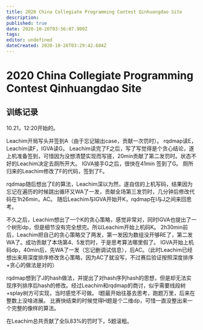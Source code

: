 ```yaml
---
title: 2020 China Collegiate Programming Contest Qinhuangdao Site
description: 
published: true
date: 2020-10-26T03:56:07.900Z
tags: 
editor: undefined
dateCreated: 2020-10-26T03:29:42.604Z
---
```


# 2020 China Collegiate Programming Contest Qinhuangdao Site
## 训练记录
10.21，12:20开始的。

Leachim开局写头并签到A（由于忘记输出case，贡献一次罚时）。
rqdmap读E，Leachim读F，IGVA读G。
Leachim读完了F之后，写了写觉得是个贪心结论，遂上机准备签到，可惜因为没想清楚实现而写搓，20min贡献了第二发罚时。状态不好的Leachim决定去厕所开大。
IGVA接手G之后，很快在41min 签到了G。
厕所归来的Leachim修改了F的代码，签到了F。

rqdmap随后想出了E的算法，Leachim深以为然，遂自信的上机写码，结果因为忘记在遍历的时候跳出循环又WA了一发，贡献全场第三发罚时，几分钟后修改代码在1h26min，AC。
随后Leachim与IGVA开始开K，rqdmap在I与J之间来回思考。

不久之后，Leachim想出了一个K的贪心策略，感觉非常对，同时IGVA也提出了一个树形dp，但是细节没有完全想完。所以Leachim开始上机码K。
2h30min前后，Leachim把自己的贪心策略交了两发，第一发因为数组没开够RE了，第二发WA了。成功贡献了本场第4、5发罚时，于是思考算法哪里假了。
IGVA开始上机码dp，40min后，先WA了一发（忘记删调试信息），后AC。（此时Leachim已经想出来用深度排序修改贪心策略，因为AC了就没写，不过赛后验证按照深度排序+贪心的做法是对的）

rqdmap想到了J的hash做法，并提出了对hash序列hash的思想，但是却无法实现序列排序后hash的修改。经过Leachim和rqdmap的商讨，似乎需要线段树+splay树方可实现，当时感觉不可做。
I题最开始往基去思考，跑题万里，后来在整数上没啥进展。
比赛快结束的时候觉得H题是个二维dp，可惜一直没整出来一个完整的像样的算法。

在Leachim总共贡献了全队83%的罚时下，5题滚粗。
